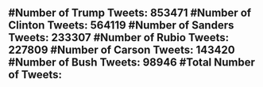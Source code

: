 #Number of Trump Tweets: 853471
#Number of Clinton Tweets: 564119
#Number of Sanders Tweets: 233307
#Number of Rubio Tweets: 227809
#Number of Carson Tweets: 143420
#Number of Bush Tweets: 98946
#Total Number of Tweets:  
---
